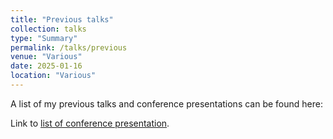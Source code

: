 ```yaml
---
title: "Previous talks"
collection: talks
type: "Summary"
permalink: /talks/previous
venue: "Various"
date: 2025-01-16
location: "Various"
---
```





A list of my previous talks and conference presentations can be found here:

<div class="wordwrap">Link to <a href="https://stephandoc.github.io/files/loc.pdf">list of conference presentation</a>. </div>

